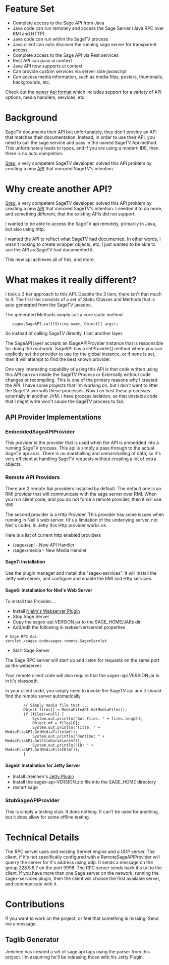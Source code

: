 

# Feature Set #
  * Complete access to the Sage API from Java
  * Java code can run remotely and access the Sage Server (Java RPC over RMI and HTTP)
  * Java code can run within the SageTV process
  * Java client can auto discover the running sage server for transparent access
  * Complete access to the Sage API via Rest services
  * Rest API can pass ui context
  * Java API now supports ui context
  * Can provide custom services via server side javascript
  * Can access media information, such as media files, posters, thumbnails, backgrounds, etc.

Check out the [newer Api format](http://code.google.com/p/customsagetv/wiki/RemoteHttpApiForSageTV) which includes support for a variety of API options, media handlers, services, etc.

# Background #

SageTV documents their [API](http://download.sage.tv/api/) but unfortunately, they don't provide an API that matches their documentation.  Instead, in order to use their API, you need to call the sage service and pass in the named SageTV Api method.  This unfortunately leads to typos, and if you are using a modern IDE, then there is no auto completion.

[Greg](http://forums.sagetv.com/forums/member.php?u=5484), a very competent SageTV developer, solved this API problem by creating a new [API](http://forums.sagetv.com/forums/downloads.php?do=file&id=128) that mirrored SageTV's intention.

# Why create another API? #

[Greg](http://forums.sagetv.com/forums/member.php?u=5484), a very competent SageTV developer, solved this API problem by creating a new [API](http://forums.sagetv.com/forums/downloads.php?do=file&id=128) that mirrored SageTV's intention.
I needed it to do more, and something different, that the existing APIs did not support.

I wanted to be able to access the SageTV api remotely, primarily in Java, but also using http.

I wanted the API to reflect what SageTV had documented.  In other words, I wasn't looking to create wrapper objects, etc, I just wanted to be able to use the API as SageTV had documented it.

This new api achieves all of this, and more.

# What makes it really different? #
I took a 3 tier approach to this API.  Despite the 3 tiers, there isn't that much to it.  The first tier consists of a set of Static Classes and Methods that is auto generated from the SageTV javadoc.

The generated Methods simply call a core static method
```
   sagex.SageAPI.call(String name, Object[] args);
```

So instead of calling SageTV directly, I call another layer.

The SageAPI layer accepts an ISageAPIProvider instance that is responsible for doing the real work.  SageAPI has a setProvider() method where you can explicitly set the provider to use for the global instance, or if none is set, then it will attempt to find the best known provider.

One very interesting capability of using this API is that code written using this API can run inside the SageTV Process or Externally without code changes or recompiling.  This is one of the primary reasons why I created the API.  I have some projects that I'm working on, but I don't want to litter the SageTV jvm with these processes.  Now I an host these processes externally in another JVM.  I have process isolation, so that unstable code that I might write won't cause the SageTV process to fail.

## API Provider Implementations ##

### EmbeddedSageAPIProvider ###
This provider is the provider that is used when the API is embedded into a running SageTV process.  This api is simply a pass through to the actual SageTV api as is.  There is no marshalling and unmarshalling of data, so it's very efficient at handling SageTV requests without creating a lot of extra objects.

### Remote API Providers ###
There are 2 remote Api providers installed by default.  The default one is an RMI provider that will communicate with the sage server over RMI.  When you run client code, and you do not force a remote provider, then it will use RMI.

The second provider is a Http Provider.  This provider has some issues when running in Neil's web server.  (It's a limitation of the underlying server, not Neil's code).  In Jetty this Http provider works ok.

Here is a list of current http enabled providers
  * /sagex/api - New API Handler
  * /sagex/media - New Media Handler

#### Sage7: Installation ####
Use the plugin manager and install the "sagex-services".  It will install the Jetty web server, and configure and enable the RMI and Http services.

#### Sage6: Installation for Niel's Web Server ####
To install this Provider....
  * Install [Nielm's Webserver Plugin](http://forums.sagetv.com/forums/downloads.php?do=file&id=26)
  * Stop Sage Server
  * Copy the sagex-api.VERSION.jar to the SAGE\_HOME/JARs dir
  * Add/edit the following in webserver/servlet.properties
```
# Sage RPC Api
servlet./sagex.code=sagex.remote.SagexServlet
```

  * Start Sage Server

The Sage RPC server will start up and listen for requests on the same port as the webserver.

Your remote client code will also require that the sagex-api.VERSION.jar is in it's classpath.

In your client code, you simply need to invoke the SageTV api and it should find the remote server automatically.
```
		// Simply media file test....
		Object files[] = MediaFileAPI.GetMediaFiles();
		if (files!=null) {
			System.out.println("Got Files: " + files.length);
			Object mf = files[0];
			System.out.println("Title: " + MediaFileAPI.GetMediaTitle(mf));
			System.out.println("Runtime: " + MediaFileAPI.GetFileDuration(mf));
			System.out.println("ID: " + MediaFileAPI.GetMediaFileID(mf));
		}
```

#### Sage6: Installation for Jetty Server ####

  * Install Jreichen's [Jetty Plugin](http://forums.sagetv.com/forums/downloads.php?do=file&id=233)
  * Install the sagex-api-VERSION.zip file into the SAGE\_HOME directory
  * restart sage

### StubSageAPIProvider ###
This is simply a testing stub.  It does nothing.  It can't be used for anything, but it does allow for some offline testing.

# Technical Details #
The RPC server uses and existing Servlet engine and a UDP server.  The client, if it's not specifically configured with a RemoteSageAPIProvider will querry the server for it's address using udp.  It sends a message on the group 228.5.6.7 on the port 9998.  The RPC server sends back it's url to the client.  If you have more than one Sage server on the network, running the sagex-services plugin, then the client will choose the first available server, and communicate with it.

# Contributions #
If you want to work on the project, or feel that something is missing.  Send me a message.

## Taglib Generator ##
Jreichen has created a set of sage api tags using the parser from this project.  I'm assuming he'll be releasing those with his Jetty Plugin.
